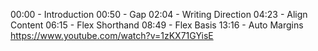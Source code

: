 00:00 - Introduction
00:50 - Gap
02:04 - Writing Direction
04:23 - Align Content
06:15 - Flex Shorthand
08:49 - Flex Basis
13:16 - Auto Margins
https://www.youtube.com/watch?v=1zKX71GYisE
